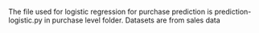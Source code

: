 The file used for logistic regression for purchase prediction is prediction-logistic.py in purchase level folder.
Datasets are from sales data
